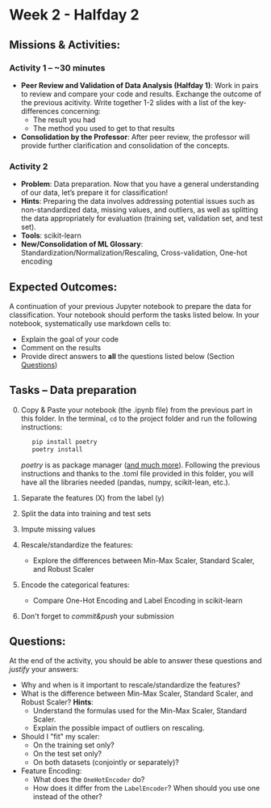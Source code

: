 # Week 2 - Halfday 2

## Missions & Activities:

### Activity 1 – ~30 minutes
- **Peer Review and Validation of Data Analysis (Halfday 1)**: Work in pairs to review and compare your code and results. Exchange the outcome of the previous acitivity. Write together 1-2 slides with a list of the key-differences concerning:
    - The result you had
    - The method you used to get to that results
- **Consolidation by the Professor**: After peer review, the professor will provide further clarification and consolidation of the concepts.

### Activity 2
- **Problem**: Data preparation. Now that you have a general understanding of our data, let’s prepare it for classification!
- **Hints**: Preparing the data involves addressing potential issues such as non-standardized data, missing values, and outliers, as well as splitting the data appropriately for evaluation (training set, validation set, and test set).
- **Tools**: scikit-learn
- **New/Consolidation of ML Glossary**: Standardization/Normalization/Rescaling, Cross-validation, One-hot encoding

## Expected Outcomes:
A continuation of your previous Jupyter notebook to prepare the data for classification. Your notebook should perform the tasks listed below. In your notebook, systematically use markdown cells to:
- Explain the goal of your code
- Comment on the results
- Provide direct answers to **all** the questions listed below (Section [Questions](#questions))

## Tasks – Data preparation
0.  Copy & Paste your notebook (the .ipynb file) from the previous part in this folder.
    In the terminal, `cd` to the project folder and run the following instructions:

     ```bash
        pip install poetry
        poetry install
    ```
    
    *poetry* is as package manager ([and much more](https://python-poetry.org/)). Following the previous instructions and thanks to the .toml file provided in this folder, you will have all the libraries needed (pandas, numpy, scikit-lean, etc.).
1. Separate the features (X) from the label (y)
2. Split the data into training and test sets
3. Impute missing values
4. Rescale/standardize the features:
    - Explore the differences between Min-Max Scaler, Standard Scaler, and Robust Scaler
5. Encode the categorical features:
    - Compare One-Hot Encoding and Label Encoding in scikit-learn
6. Don't forget to *commit&push* your submission

## Questions:
At the end of the activity, you should be able to answer these questions and *justify* your answers:
- Why and when is it important to rescale/standardize the features?
- What is the difference between Min-Max Scaler, Standard Scaler, and Robust Scaler? **Hints**:
    - Understand the formulas used for the Min-Max Scaler, Standard Scaler.
    - Explain the possible impact of outliers on rescaling.
- Should I "fit" my scaler:
    - On the training set only?
    - On the test set only?
    - On both datasets (conjointly or separately)?
- Feature Encoding:
    - What does the `OneHotEncoder` do?
    - How does it differ from the `LabelEncoder`? When should you use one instead of the other?